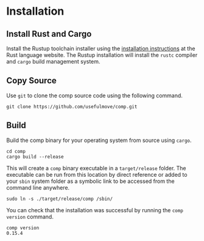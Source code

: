 # Installation

## Install Rust and Cargo
Install the Rustup toolchain installer using the [installation instructions][1] at the Rust language website. The Rustup installation will install the `rustc` compiler and `cargo` build management system.


## Copy Source
Use `git` to clone the comp source code using the following command.
```
git clone https://github.com/usefulmove/comp.git
```

## Build
Build the comp binary for your operating system from source using `cargo`.
```
cd comp
cargo build --release
```

This will create a `comp` binary executable in a `target/release` folder. The executable can be run from this location by direct reference or added to your `sbin` system folder as a symbolic link to be accessed from the command line anywhere.
```
sudo ln -s ./target/release/comp /sbin/
```

You can check that the installation was successful by running the `comp version` command.
```
comp version
0.15.4
```


[1]: https://rust-lang.org/tools/install
